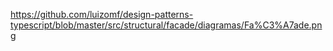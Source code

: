 https://github.com/luizomf/design-patterns-typescript/blob/master/src/structural/facade/diagramas/Fa%C3%A7ade.png